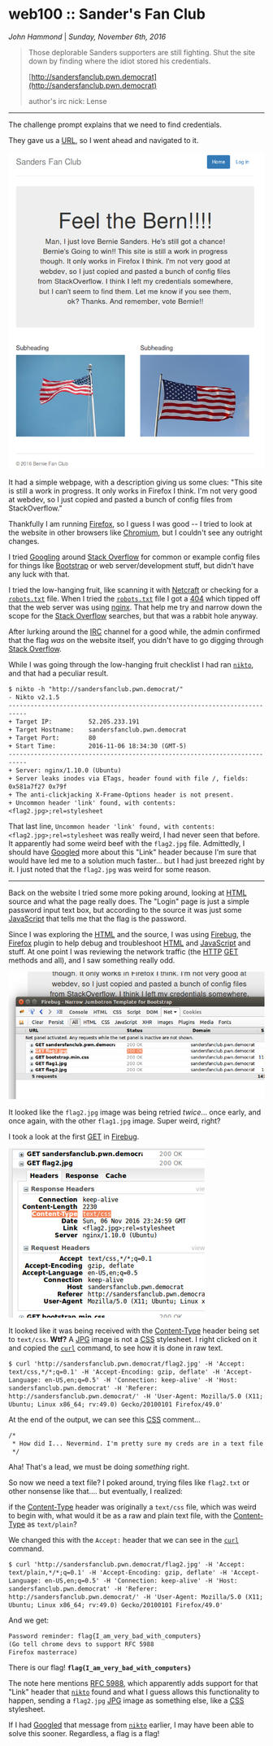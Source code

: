 __web100 :: Sander's Fan Club__
===========================

_John Hammond_ | _Sunday, November 6th, 2016_

> Those deplorable Sanders supporters are still fighting. Shut the site down by finding where the idiot stored his credentials.
>
> [http://sandersfanclub.pwn.democrat](http://sandersfanclub.pwn.democrat)
>
> author's irc nick: Lense

-----------------------------------

The challenge prompt explains that we need to find credentials.

They gave us a [URL], so I went ahead and navigated to it. 

![screenshot.png](screenshot.png)

It had a simple webpage, with a description giving us some clues: "This site is still a work in progress. It only works in Firefox I think. I'm not very good at webdev, so I just copied and pasted a bunch of config files from StackOverflow."

Thankfully I am running [Firefox], so I guess I was good -- I tried to look at the website in other browsers like [Chromium], but I couldn't see any outright changes. 

I tried [Googling] around [Stack Overflow] for common or example config files for things like [Bootstrap] or web server/development stuff, but didn't have any luck with that.

I tried the low-hanging fruit, like scanning it with [Netcraft] or checking for a [`robots.txt`][robots.txt] file. When I tried the [`robots.txt`][robots.txt] file I got a [404] which tipped off that the web server was using [nginx]. That help me try and narrow down the scope for the [Stack Overflow] searches, but that was a rabbit hole anyway. 

After lurking around the [IRC] channel for a good while, the admin confirmed that the flag _was_ on the website itself, you didn't have to go digging through [Stack Overflow].  

While I was going through the low-hanging fruit checklist I had ran [`nikto`][nikto], and that had a peculiar result.

```
$ nikto -h "http://sandersfanclub.pwn.democrat/"
- Nikto v2.1.5
---------------------------------------------------------------------------
+ Target IP:          52.205.233.191
+ Target Hostname:    sandersfanclub.pwn.democrat
+ Target Port:        80
+ Start Time:         2016-11-06 18:34:30 (GMT-5)
---------------------------------------------------------------------------
+ Server: nginx/1.10.0 (Ubuntu)
+ Server leaks inodes via ETags, header found with file /, fields: 0x581a7f27 0x79f 
+ The anti-clickjacking X-Frame-Options header is not present.
+ Uncommon header 'link' found, with contents: <flag2.jpg>;rel=stylesheet
```

That last line, `Uncommon header 'link' found, with contents: <flag2.jpg>;rel=stylesheet` was really weird, I had never seen that before. It apparently had some weird beef with the `flag2.jpg` file. Admittedly, I should have [Googled] more about this "Link" header because I'm sure that would have led me to a solution much faster... but I had just breezed right by it. I just noted that the `flag2.jpg` was weird for some reason.

-------------


Back on the website I tried some more poking around, looking at [HTML] source and what the page really does. The "Login" page is just a simple password input text box, but according to the source it was just some [JavaScript] that tells me that the flag is the password.

Since I was exploring the [HTML] and the source, I was using [Firebug], the [Firefox] plugin to help debug and troubleshoot [HTML] and [JavaScript] and stuff. At one point I was reviewing the network traffic (the [HTTP][HTTP] [GET] methods and all), and I saw something really odd.

![firebug.png](firebug.png)

It looked like the `flag2.jpg` image was being retried _twice_... once early, and once again, with the other `flag1.jpg` image. Super weird, right?

I took a look at the first [GET] in [Firebug].

![contents.png](contents.png)

It looked like it was being received with the [Content-Type] header being set to `text/css`. __Wtf?__ A [JPG] image is not a [CSS] stylesheet. I right clicked on it and copied the [`curl`][curl] command, to see how it is done in raw text.

```
$ curl 'http://sandersfanclub.pwn.democrat/flag2.jpg' -H 'Accept: text/css,*/*;q=0.1' -H 'Accept-Encoding: gzip, deflate' -H 'Accept-Language: en-US,en;q=0.5' -H 'Connection: keep-alive' -H 'Host: sandersfanclub.pwn.democrat' -H 'Referer: http://sandersfanclub.pwn.democrat/' -H 'User-Agent: Mozilla/5.0 (X11; Ubuntu; Linux x86_64; rv:49.0) Gecko/20100101 Firefox/49.0'
```

At the end of the output, we can see this [CSS] comment...

```
/* 
 * How did I... Nevermind. I'm pretty sure my creds are in a text file
 */
```

Aha! That's a lead, we must be doing _something_ right. 

So now we need a text file? I poked around, trying files like `flag2.txt` or other nonsense like that.... but eventually, I realized:

if the [Content-Type] header was originally a `text/css` file, which was weird to begin with, what would it be as a raw and plain text file, with the [Content-Type] as `text/plain`? 

We changed this with the `Accept:` header that we can see in the [`curl`][curl] command.

```
$ curl 'http://sandersfanclub.pwn.democrat/flag2.jpg' -H 'Accept: text/plain,*/*;q=0.1' -H 'Accept-Encoding: gzip, deflate' -H 'Accept-Language: en-US,en;q=0.5' -H 'Connection: keep-alive' -H 'Host: sandersfanclub.pwn.democrat' -H 'Referer: http://sandersfanclub.pwn.democrat/' -H 'User-Agent: Mozilla/5.0 (X11; Ubuntu; Linux x86_64; rv:49.0) Gecko/20100101 Firefox/49.0'
```

And we get:

```
Password reminder: flag{I_am_very_bad_with_computers}
(Go tell chrome devs to support RFC 5988 
Firefox masterrace)
```

There is our flag! __`flag{I_am_very_bad_with_computers}`__

The note here mentions [RFC 5988], which apparently adds support for that "Link" header that [`nikto`][nikto] found and what I guess allows this functionality to happen, sending a `flag2.jpg` [JPG] image as something else, like a [CSS] stylesheet.

If I had [Googled] that message from [`nikto`][nikto] earlier, I may have been able to solve this sooner. Regardless, a flag is a flag!


[CTF]: https://en.wikipedia.org/wiki/Capture_the_flag#Computer_security
[Cyberstakes]: https://cyberstakesonline.com/
[OverTheWire]: http://overthewire.org/
[ctftime.org]: http://ctftime.org
[SECCON 2015 Online CTF]: https://ctftime.org/event/274
[SECCON]: http://ctf.seccon.jp/
[32C3 CTF]: https://ctftime.org/event/278
[32C3]: https://32c3ctf.ccc.ac/
[EKOPARTY 2016 CTF]: https://ctftime.org/event/342
[robots.txt]: http://www.robotstxt.org/
[URL]: https://en.wikipedia.org/wiki/Uniform_Resource_Locator
[nikto]: http://sectools.org/tool/nikto/
[Netcraft]: https://www.netcraft.com/
[CSS]: https://en.wikipedia.org/wiki/Cascading_Style_Sheets
[Tor Browser]: https://www.torproject.org/projects/torbrowser.html.en
[Tor]: https://www.torproject.org/projects/torbrowser.html.en
[64-bit]: https://en.wikipedia.org/wiki/64-bit_computing
[Linux]: https://en.wikipedia.org/wiki/Linux
[HTML]: https://en.wikipedia.org/wiki/HTML
[Firefox]: https://www.mozilla.org/en-US/firefox/new/
[Chromium]: https://en.wikipedia.org/wiki/Chromium_(web_browser)
[Google]: https://www.google.com/
[Googled]: https://www.google.com/
[Googling]: https://www.google.com/
[Stack Overflow]: http://stackoverflow.com/
[Bootstrap]: http://getbootstrap.com/
[404]: https://en.wikipedia.org/wiki/HTTP_404
[nginx]: https://www.nginx.com/
[IRC]:https://en.wikipedia.org/wiki/Internet_Relay_Chat
[javascript]: https://en.wikipedia.org/wiki/JavaScript
[Firebug]: http://getfirebug.com/
[HTTP]: https://en.wikipedia.org/wiki/Hypertext_Transfer_Protocol
[GET]: http://www.w3schools.com/TAgs/ref_httpmethods.asp
[Content-Type]: https://www.w3.org/Protocols/rfc1341/4_Content-Type.html
[JPEG]: https://en.wikipedia.org/wiki/JPEG
[JPG]: https://en.wikipedia.org/wiki/JPEG
[CSS]: https://en.wikipedia.org/wiki/Cascading_Style_Sheets
[curl]: https://curl.haxx.se/
[RFC 5988]: https://tools.ietf.org/html/rfc5988